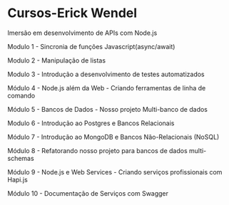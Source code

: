 # Cursos-Erick Wendel 

Imersão em desenvolvimento de APIs com Node.js

Modulo 1 - Sincronia de funções Javascript(async/await)

Modulo 2 - Manipulação de listas

Modulo 3 - Introdução a desenvolvimento de testes automatizados

Módulo 4 - Node.js além da Web - Criando ferramentas de linha de comando

Módulo 5 - Bancos de Dados - Nosso projeto Multi-banco de dados

Modulo 6 - Introdução ao Postgres e Bancos Relacionais

Módulo 7 - Introdução ao MongoDB e Bancos Não-Relacionais (NoSQL)

Módulo 8 - Refatorando nosso projeto para bancos de dados multi-schemas

Módulo 9 - Node.js e Web Services - Criando serviços profissionais com Hapi.js

Módulo 10 - Documentação de Serviços com Swagger
